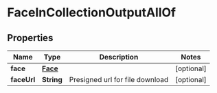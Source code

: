 

# FaceInCollectionOutputAllOf

## Properties

Name | Type | Description | Notes
------------ | ------------- | ------------- | -------------
**face** | [**Face**](Face.md) |  |  [optional]
**faceUrl** | **String** | Presigned url for file download |  [optional]



